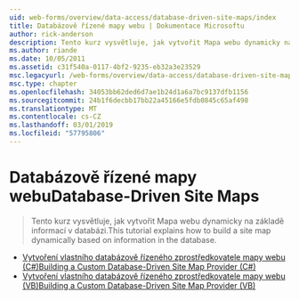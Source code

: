 ```yaml
---
uid: web-forms/overview/data-access/database-driven-site-maps/index
title: Databázově řízené mapy webu | Dokumentace Microsoftu
author: rick-anderson
description: Tento kurz vysvětluje, jak vytvořit Mapa webu dynamicky na základě informací v databázi.
ms.author: riande
ms.date: 10/05/2011
ms.assetid: c31f540a-0117-4bf2-9235-eb32a3e23529
msc.legacyurl: /web-forms/overview/data-access/database-driven-site-maps
msc.type: chapter
ms.openlocfilehash: 34053bb62ded6d7ae1b24d1a6a7bc9137dfb1156
ms.sourcegitcommit: 24b1f6decbb17bb22a45166e5fdb0845c65af498
ms.translationtype: MT
ms.contentlocale: cs-CZ
ms.lasthandoff: 03/01/2019
ms.locfileid: "57795806"
---
```

<a name="database-driven-site-maps"></a><span data-ttu-id="614d9-103">Databázově řízené mapy webu</span><span class="sxs-lookup"><span data-stu-id="614d9-103">Database-Driven Site Maps</span></span>
====================
> <span data-ttu-id="614d9-104">Tento kurz vysvětluje, jak vytvořit Mapa webu dynamicky na základě informací v databázi.</span><span class="sxs-lookup"><span data-stu-id="614d9-104">This tutorial explains how to build a site map dynamically based on information in the database.</span></span>


- [<span data-ttu-id="614d9-105">Vytvoření vlastního databázově řízeného zprostředkovatele mapy webu (C#)</span><span class="sxs-lookup"><span data-stu-id="614d9-105">Building a Custom Database-Driven Site Map Provider (C#)</span></span>](building-a-custom-database-driven-site-map-provider-cs.md)
- [<span data-ttu-id="614d9-106">Vytvoření vlastního databázově řízeného zprostředkovatele mapy webu (VB)</span><span class="sxs-lookup"><span data-stu-id="614d9-106">Building a Custom Database-Driven Site Map Provider (VB)</span></span>](building-a-custom-database-driven-site-map-provider-vb.md)
